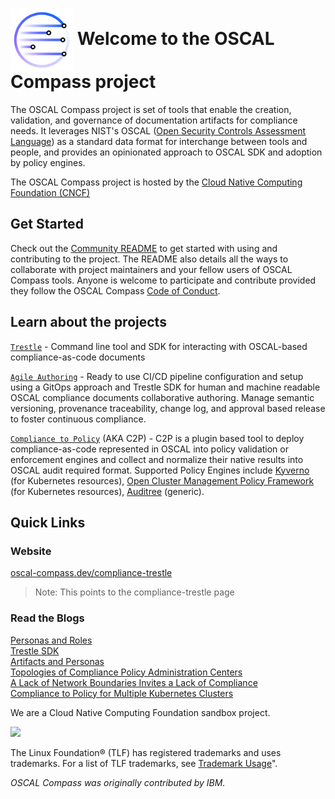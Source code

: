 # <img alt="OSCAL Compass Logo" width="100px" src="https://raw.githubusercontent.com/oscal-compass/community/main/assets/oscal-compass-icon-1200x1200.png" style="vertical-align: middle;" /> **Welcome to the OSCAL Compass project**

The OSCAL Compass project is set of tools that enable the creation, validation, and governance of documentation artifacts for compliance needs. It leverages NIST's OSCAL ([Open Security Controls Assessment Language](https://pages.nist.gov/OSCAL/)) as a standard data format for interchange between tools and people, and provides an opinionated approach to OSCAL SDK and adoption by policy engines.

The OSCAL Compass project is hosted by the [Cloud Native Computing Foundation (CNCF)](https://cncf.io)

## Get Started

Check out the [Community README](https://github.com/oscal-compass/community/blob/main/README.md) to get started with using and contributing to the project. The README also details all the ways to collaborate with project maintainers and your fellow users of OSCAL Compass tools. Anyone is welcome to participate and contribute provided they follow the OSCAL Compass [Code of Conduct](https://github.com/oscal-compass/community/blob/main/CODE_OF_CONDUCT.md).

## Learn about the projects

[`Trestle`](https://github.com/oscal-compass/compliance-trestle) - Command line tool and SDK for interacting with OSCAL-based compliance-as-code documents

[`Agile Authoring`](https://github.com/oscal-compass/compliance-trestle-agile-authoring) - Ready to use CI/CD pipeline configuration and setup using a GitOps approach and Trestle SDK for human and machine readable OSCAL compliance documents collaborative authoring. Manage semantic versioning, provenance traceability, change log, and approval based release to foster continuous compliance.

[`Compliance to Policy`](https://github.com/oscal-compass/compliance-to-policy) (AKA C2P) - C2P is a plugin based tool to deploy compliance-as-code represented in OSCAL into policy validation or enforcement engines and collect and normalize their native results into OSCAL audit required format. Supported Policy Engines include [Kyverno](https://kyverno.io/) (for Kubernetes resources), [Open Cluster Management Policy Framework](https://open-cluster-management.io/) (for Kubernetes resources), [Auditree](https://auditree.github.io/) (generic).

## Quick Links

### Website

[oscal-compass.dev/compliance-trestle](https://oscal-compass.dev/compliance-trestle/latest/)
> Note: This points to the compliance-trestle page

### Read the Blogs

[Personas and Roles](https://dzone.com/articles/compass-compliance-part-1)  
[Trestle SDK](https://dzone.com/articles/compliance-automated-standard-solution-compass-part-2-trestle-sdk)  
[Artifacts and Personas](https://dzone.com/articles/compliance-automated-standard-solution-compass-part-3-artifacts-and-personas)  
[Topologies of Compliance Policy Administration Centers](https://dzone.com/articles/compliance-automated-standard-solution-compass-part4-topologies-compliance-policy-administration-centers)  
[A Lack of Network Boundaries Invites a Lack of Compliance](https://dzone.com/articles/compass-part-5-a-lack-of-network-boundaries-invites-a-lack-of-compliance)  
[Compliance to Policy for Multiple Kubernetes Clusters](https://dzone.com/articles/compass-part-6-compliance-to-policy-for-multiple-kubernetes-clusters)  



We are a Cloud Native Computing Foundation sandbox project.

<picture>
  <source media="(prefers-color-scheme: light)" srcset="https://www.cncf.io/wp-content/uploads/2022/07/cncf-white-logo.svg">
  <img src="https://www.cncf.io/wp-content/uploads/2022/07/cncf-color-bg.svg" width=300 />
</picture>

The Linux Foundation® (TLF) has registered trademarks and uses trademarks. For a list of TLF trademarks, see [Trademark Usage](https://www.linuxfoundation.org/legal/trademark-usage)".

*OSCAL Compass was originally contributed by IBM.*
